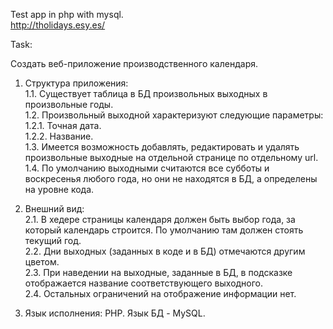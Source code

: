 Test app in php with mysql.<br />
http://tholidays.esy.es/

Task:

Создать веб-приложение производственного календаря.

1. Структура приложения:<br />
1.1. Существует таблица в БД произвольных выходных в произвольные годы.<br />
1.2. Произвольный выходной характеризуют следующие параметры:<br />
1.2.1. Точная дата.<br />
1.2.2. Название.<br />
1.3. Имеется возможность добавлять, редактировать и удалять произвольные выходные на отдельной странице по отдельному url.<br />
1.4. По умолчанию выходными считаются все субботы и воскресенья любого года, но они не находятся в БД, а определены на уровне кода.

2. Внешний вид:<br />
2.1. В хедере страницы календаря должен быть выбор года, за который календарь строится. По умолчанию там должен стоять текущий год.<br />
2.2. Дни выходных (заданных в коде и в БД) отмечаются другим цветом.<br />
2.3. При наведении на выходные, заданные в БД, в подсказке отображается название соответствующего выходного.<br />
2.4. Остальных ограничений на отображение информации нет.

3. Язык исполнения: PHP. Язык БД - MySQL.
